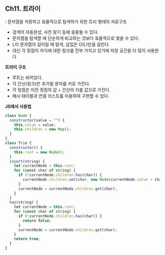 ## Ch11. 트라이

: 문자열을 저장하고 효율적으로 탐색하기 위한 트리 형태의 자료구조

- 검색어 자동완성, 사전 찾기 등에 응용될 수 있다.
- 문자열을 탐색할 때 단순하게 비교하는 것보다 효율적으로 찾을 수 있다.
- L이 문자열의 길이일 때 탐색, 삽입은 O(L)만큼 걸린다.
- 대신 각 정점이 자식에 대한 링크를 전부 가지고 있기에 저장 공간을 더 많이 사용한다

**트라이 구조**

- 루트는 비어있다.
- 각 간선(링크)은 추가될 문자를 키로 가진다.
- 각 정점은 이전 정점의 값 + 간선의 키를 값으로 가진다.
- 해시 테이블과 연결 리스트를 이용하여 구현할 수 있다.

**JS에서 사용법**

```js
class Node {
  constructor(value = "") {
    this.value = value;
    this.children = new Map();
  }
}
class Trie {
  constructor() {
    this.root = new Node();
  }
  insert(string) {
    let currentNode = this.root;
    for (const char of string) {
      if (!currentNode.children.has(char)) {
        currentNode.children.set(char, new Node(currentNode.value + char));
      }
      currentNode = currentNode.children.get(char);
    }
  }
  has(string) {
    let currentNode = this.root;
    for (const char of string) {
      if (!currentNode.children.has(char)) {
        return false;
      }
      currentNode = currentNode.children.get(char);
    }
    return true;
  }
}
```
